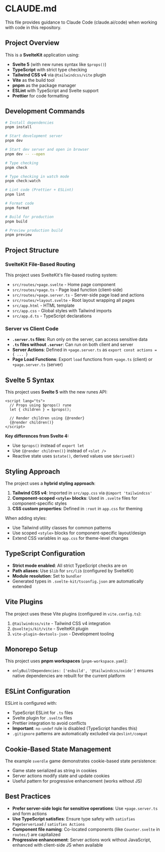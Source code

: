 # CLAUDE.md

This file provides guidance to Claude Code (claude.ai/code) when working with code in this repository.

## Project Overview

This is a **SvelteKit** application using:
- **Svelte 5** (with new runes syntax like `$props()`)
- **TypeScript** with strict type checking
- **Tailwind CSS v4** via `@tailwindcss/vite` plugin
- **Vite** as the build tool
- **pnpm** as the package manager
- **ESLint** with TypeScript and Svelte support
- **Prettier** for code formatting

## Development Commands

```bash
# Install dependencies
pnpm install

# Start development server
pnpm dev

# Start dev server and open in browser
pnpm dev -- --open

# Type checking
pnpm check

# Type checking in watch mode
pnpm check:watch

# Lint code (Prettier + ESLint)
pnpm lint

# Format code
pnpm format

# Build for production
pnpm build

# Preview production build
pnpm preview
```

## Project Structure

### SvelteKit File-Based Routing

This project uses SvelteKit's file-based routing system:

- `src/routes/+page.svelte` - Home page component
- `src/routes/+page.ts` - Page load function (client-side)
- `src/routes/+page.server.ts` - Server-side page load and actions
- `src/routes/+layout.svelte` - Root layout wrapping all pages
- `src/app.html` - HTML template
- `src/app.css` - Global styles with Tailwind imports
- `src/app.d.ts` - TypeScript declarations

### Server vs Client Code

- **`.server.ts` files**: Run only on the server, can access sensitive data
- **`.ts` files without `.server`**: Can run on both client and server
- **Server Actions**: Defined in `+page.server.ts` as `export const actions = { ... }`
- **Page Load Functions**: Export `load` functions from `+page.ts` (client) or `+page.server.ts` (server)

## Svelte 5 Syntax

This project uses **Svelte 5** with the new runes API:

```svelte
<script lang="ts">
  // Props using $props() rune
  let { children } = $props();

  // Render children using {@render}
  {@render children()}
</script>
```

**Key differences from Svelte 4:**
- Use `$props()` instead of `export let`
- Use `{@render children()}` instead of `<slot />`
- Reactive state uses `$state()`, derived values use `$derived()`

## Styling Approach

The project uses a **hybrid styling approach**:

1. **Tailwind CSS v4**: Imported in `src/app.css` via `@import 'tailwindcss'`
2. **Component-scoped `<style>` blocks**: Used in `.svelte` files for component-specific styles
3. **CSS custom properties**: Defined in `:root` in `app.css` for theming

When adding styles:
- Use Tailwind utility classes for common patterns
- Use scoped `<style>` blocks for component-specific layout/design
- Extend CSS variables in `app.css` for theme-level changes

## TypeScript Configuration

- **Strict mode enabled**: All strict TypeScript checks are on
- **Path aliases**: Use `$lib` for `src/lib` (configured by SvelteKit)
- **Module resolution**: Set to `bundler`
- Generated types in `.svelte-kit/tsconfig.json` are automatically extended

## Vite Plugins

The project uses these Vite plugins (configured in `vite.config.ts`):
1. `@tailwindcss/vite` - Tailwind CSS v4 integration
2. `@sveltejs/kit/vite` - SvelteKit plugin
3. `vite-plugin-devtools-json` - Development tooling

## Monorepo Setup

This project uses **pnpm workspaces** (`pnpm-workspace.yaml`):
- `onlyBuiltDependencies: ['esbuild', '@tailwindcss/oxide']` ensures native dependencies are rebuilt for the current platform

## ESLint Configuration

ESLint is configured with:
- TypeScript ESLint for `.ts` files
- Svelte plugin for `.svelte` files
- Prettier integration to avoid conflicts
- **Important**: `no-undef` rule is disabled (TypeScript handles this)
- `.gitignore` patterns are automatically excluded via `@eslint/compat`

## Cookie-Based State Management

The example `sverdle` game demonstrates cookie-based state persistence:
- Game state serialized as string in cookies
- Server actions modify state and update cookies
- Useful pattern for progressive enhancement (works without JS)

## Best Practices

- **Prefer server-side logic for sensitive operations**: Use `+page.server.ts` and form actions
- **Use TypeScript satisfies**: Ensure type safety with `satisfies PageServerLoad` / `satisfies Actions`
- **Component file naming**: Co-located components (like `Counter.svelte` in `routes/`) are capitalized
- **Progressive enhancement**: Server actions work without JavaScript, enhanced with client-side JS when available
